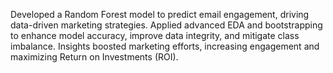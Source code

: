 Developed a Random Forest model to predict email engagement, driving data-driven 
marketing strategies. Applied advanced EDA and bootstrapping to enhance model accuracy, 
improve data integrity, and mitigate class imbalance. Insights boosted marketing efforts, 
increasing engagement and maximizing Return on Investments (ROI). 
